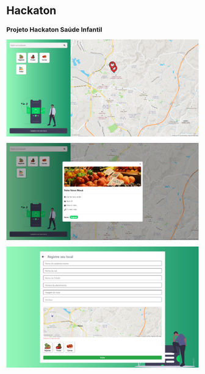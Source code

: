 # Hackaton

### Projeto Hackaton Saúde Infantil

![image](./imagesReadme/map.png)

![image](./imagesReadme/modal.png)

![image](./imagesReadme/create.png)
